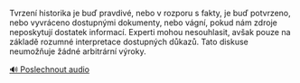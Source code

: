 
Tvrzení historika je buď pravdivé, nebo v rozporu s fakty, je buď potvrzeno, nebo vyvráceno dostupnými dokumenty, nebo vágní, pokud nám zdroje neposkytují dostatek informací. Experti mohou nesouhlasit, avšak pouze na základě rozumné interpretace dostupných důkazů. Tato diskuse neumožňuje žádné arbitrární výroky.

[🔊 Poslechnout audio](/data/7-paragraphs/audio/chapter_19/para_004-Tvrzen-historika-je-bu-pravdiv-nebo-v-rozporu.mp3)
